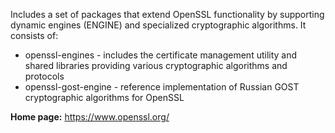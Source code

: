 Includes a set of packages that extend OpenSSL functionality by supporting dynamic engines (ENGINE) and specialized cryptographic algorithms. It consists of:

* openssl-engines - includes the certificate management utility and shared libraries providing various cryptographic algorithms and protocols
* openssl-gost-engine - reference implementation of Russian GOST cryptographic algorithms for OpenSSL

**Home page:** <https://www.openssl.org/>
